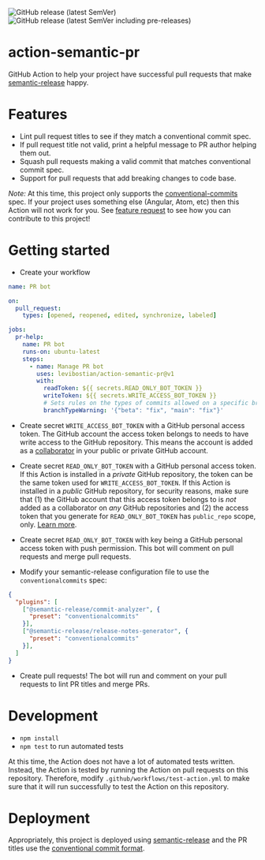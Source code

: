 ![GitHub release (latest SemVer)](https://img.shields.io/github/v/release/levibostian/action-semantic-pr?label=latest%20stable%20release)
![GitHub release (latest SemVer including pre-releases)](https://img.shields.io/github/v/release/levibostian/action-semantic-pr?include_prereleases&label=latest%20pre-release%20version)

# action-semantic-pr

GitHub Action to help your project have successful pull requests that make [semantic-release](https://github.com/semantic-release/semantic-release) happy.

# Features

- Lint pull request titles to see if they match a conventional commit spec.
- If pull request title not valid, print a helpful message to PR author helping them out.
- Squash pull requests making a valid commit that matches conventional commit spec.
- Support for pull requests that add breaking changes to code base.

_Note:_ At this time, this project only supports the [conventional-commits](https://www.conventionalcommits.org/) spec. If your project uses something else (Angular, Atom, etc) then this Action will not work for you. See [feature request](https://github.com/levibostian/action-semantic-pr/issues/8) to see how you can contribute to this project!

# Getting started

- Create your workflow

```yml
name: PR bot

on:
  pull_request:
    types: [opened, reopened, edited, synchronize, labeled]

jobs:
  pr-help:
    name: PR bot
    runs-on: ubuntu-latest
    steps:
      - name: Manage PR bot
        uses: levibostian/action-semantic-pr@v1
        with:
          readToken: ${{ secrets.READ_ONLY_BOT_TOKEN }}
          writeToken: ${{ secrets.WRITE_ACCESS_BOT_TOKEN }}
          # Sets rules on the types of commits allowed on a specific branch. Example: {"beta": "fix,docs"} gives a warning on the pull request if a pull request is made into the beta branch with a type thats not fix or docs.
          branchTypeWarning: '{"beta": "fix", "main": "fix"}'
```

- Create secret `WRITE_ACCESS_BOT_TOKEN` with a GitHub personal access token. The GitHub account the access token belongs to needs to have write access to the GitHub repository. This means the account is added as a [collaborator](https://docs.github.com/en/account-and-profile/setting-up-and-managing-your-github-user-account/managing-access-to-your-personal-repositories/inviting-collaborators-to-a-personal-repository) in your public or private GitHub account. 

- Create secret `READ_ONLY_BOT_TOKEN` with a GitHub personal access token. If this Action is installed in a *private* GitHub repository, the token can be the same token used for `WRITE_ACCESS_BOT_TOKEN`. If this Action is installed in a *public* GitHub repository, for security reasons, make sure that (1) the GitHub account that this access token belongs to is *not* added as a collaborator on *any* GitHub repositories and (2) the access token that you generate for `READ_ONLY_BOT_TOKEN` has `public_repo` scope, only. [Learn more](https://danger.systems/js/guides/getting_started.html#setting-up-an-access-token). 

- Create secret `READ_ONLY_BOT_TOKEN` with key being a GitHub personal access token with push permission. This bot will comment on pull requests and merge pull requests.

- Modify your semantic-release configuration file to use the `conventionalcommits` spec:

```json
{
  "plugins": [
    ["@semantic-release/commit-analyzer", {
      "preset": "conventionalcommits"
    }],
    ["@semantic-release/release-notes-generator", {
      "preset": "conventionalcommits"
    }],
  ]
}
```

- Create pull requests! The bot will run and comment on your pull requests to lint PR titles and merge PRs.

# Development

- `npm install`
- `npm test` to run automated tests

At this time, the Action does not have a lot of automated tests written. Instead, the Action is tested by running the Action on pull requests on this repository. Therefore, modify `.github/workflows/test-action.yml` to make sure that it will run successfully to test the Action on this repository.

# Deployment

Appropriately, this project is deployed using [semantic-release](https://github.com/semantic-release/semantic-release) and the PR titles use the [conventional commit format](https://www.conventionalcommits.org/).
